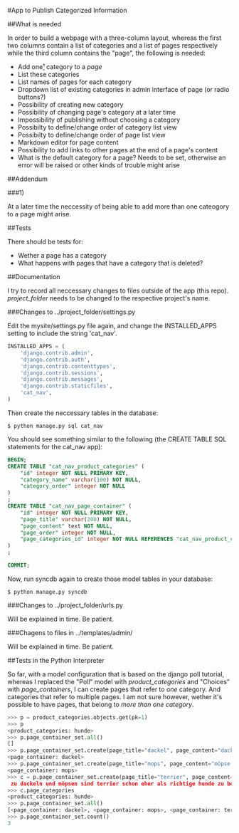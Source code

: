 #App to Publish Categorized Information

##What is needed

In order to build a webpage with a three-column layout, whereas the first two columns contain a list of categories and a list of pages respectively while the third column contains the "page", the following is needed:

* Add one[&sup1;](#one) category to a _page_
* List these categories
* List names of pages for each category
* Dropdown list of existing categories in admin interface of page (or radio buttons?)
* Possibility of creating new category
* Possibility of changing page's category at a later time
* Impossibility of publishing without choosing a category
* Possibilty to define/change order of category list view
* Possibilty to define/change order of page list view
* Markdown editor for page content
* Possibility to add links to other pages at the end of a page's content
* What is the default category for a page? Needs to be set, otherwise an error will be raised or other kinds of trouble might arise




##Addendum

###<a name="one"></a>1)

At a later time the neccessity of being able to add more than one cateogory to a page might arise.

##Tests

There should be tests for:

* Wether a page has a category
* What happens with pages that have a category that is deleted?

##Documentation

I try to record all neccessary changes to files outside of the app (this repo). _project_folder_ needs to be changed to the respective project's name.

###Changes to ../project_folder/settings.py

Edit the mysite/settings.py file again, and change the INSTALLED_APPS setting to include the string 'cat_nav'. 

```python
INSTALLED_APPS = (
    'django.contrib.admin',
    'django.contrib.auth',
    'django.contrib.contenttypes',
    'django.contrib.sessions',
    'django.contrib.messages',
    'django.contrib.staticfiles',
    'cat_nav',
)
```

Then create the neccessary tables in the database:

`$ python manage.py sql cat_nav`

You should see something similar to the following (the CREATE TABLE SQL statements for the cat_nav app):

```sql
BEGIN;
CREATE TABLE "cat_nav_product_categories" (
    "id" integer NOT NULL PRIMARY KEY,
    "category_name" varchar(100) NOT NULL,
    "category_order" integer NOT NULL
)
;
CREATE TABLE "cat_nav_page_container" (
    "id" integer NOT NULL PRIMARY KEY,
    "page_title" varchar(200) NOT NULL,
    "page_content" text NOT NULL,
    "page_order" integer NOT NULL,
    "page_categories_id" integer NOT NULL REFERENCES "cat_nav_product_categories" ("id")
)
;

COMMIT;
```

Now, run syncdb again to create those model tables in your database:

`$ python manage.py syncdb`

###Changes to ../project_folder/urls.py

Will be explained in time. Be patient.

###Chagens to files in ../templates/admin/

Will be explained in time. Be patient.

##Tests in the Python Interpreter

So far, with a model configuration that is based on the django poll tutorial, whereas I replaced the "Poll" model with _product_categories_ and "Choices" with _page_containers_, I can create pages that refer to _one_ category. And categories that refer to multiple pages. I am not sure however, wether it's possible to have pages, that belong to _more than one category_.

```python
>>> p = product_categories.objects.get(pk=1)
>>> p
<product_categories: hunde>
>>> p.page_container_set.all()
[]
>>> p.page_container_set.create(page_title="dackel", page_content="dackel sind klein und lang.")
<page_container: dackel>
>>> p.page_container_set.create(page_title="mops", page_content="möpse sind klein, kurz und haben eine flache schnauze.")
<page_container: mops>
>>> c = p.page_container_set.create(page_title="terrier", page_content="im gegensatz
 zu dackeln und möpsen sind terrier schon eher als richtige hunde zu bezeichnen.")
>>> c.page_categories
<product_categories: hunde>
>>> p.page_container_set.all()
[<page_container: dackel>, <page_container: mops>, <page_container: terrier>]
>>> p.page_container_set.count()
3
```
